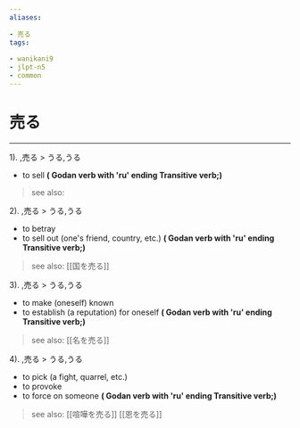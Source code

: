```yaml
---
aliases:
    
- 売る
tags:
    
- wanikani9
- jlpt-n5
- common
---
```


# 売る
---
1).
,売る > うる,うる

- to sell
**( Godan verb with 'ru' ending Transitive verb;)**
> see also: 
            
2).
,売る > うる,うる

- to betray
- to sell out (one's friend, country, etc.)
**( Godan verb with 'ru' ending Transitive verb;)**
> see also:  [[国を売る]]
            
3).
,売る > うる,うる

- to make (oneself) known
- to establish (a reputation) for oneself
**( Godan verb with 'ru' ending Transitive verb;)**
> see also:  [[名を売る]]
            
4).
,売る > うる,うる

- to pick (a fight, quarrel, etc.)
- to provoke
- to force on someone
**( Godan verb with 'ru' ending Transitive verb;)**
> see also:  [[喧嘩を売る]] [[恩を売る]]
            